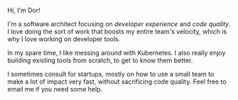 Hi, I'm Dor!

I'm a software architect focusing on _developer experience_ and _code quality_.
I love doing the sort of work that boosts my entire team's velocity, which is why I love working on developer tools.

In my spare time, I like messing around with Kubernetes.
I also really enjoy building existing tools from scratch, to get to know them better. 

I sometimes consult for startups, mostly on how to use a small team to make a lot of impact very fast, without sacrificing code quality.
Feel free to email me if you need some help.
